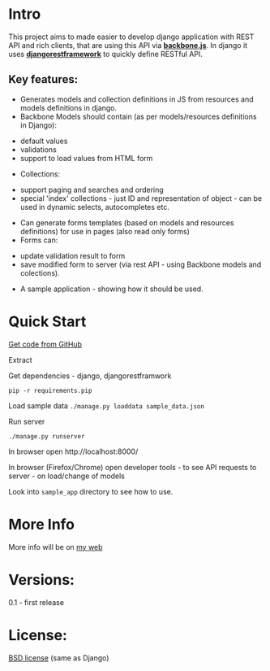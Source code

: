 Intro
=====

This project aims to made easier to develop django application with REST API and rich clients, that are using this API via **[backbone.js](http://backbonejs.org)**.  In django it uses **[djangorestframework](http://django-rest-framework.org)**  to quickly define RESTful API.

Key features:
-------------
- Generates models and collection definitions in JS from resources and models definitions in django.
- Backbone Models should contain (as per models/resources definitions in Django):
 * default values
 * validations
 * support to load values from HTML form
- Collections:
 * support paging and searches and ordering 
 * special 'index' collections - just ID and representation of object - can be used in dynamic selects, autocompletes etc.

- Can generate forms templates (based on models and resources definitions) for use in pages
  (also read only forms)
- Forms can:
 * update validation result to form
 * save modified form to server (via rest API - using Backbone models and colections).
- A sample application - showing how it should be used.


Quick Start
===========

[Get code from GitHub](https://github.com/izderadicka/rest2backbone/archive/master.zip)

Extract

Get dependencies - django, djangorestframwork

`pip -r requirements.pip`

Load sample data
`./manage.py loaddata sample_data.json`

Run server

`./manage.py runserver`

In browser open http://localhost:8000/

In browser (Firefox/Chrome) open developer tools - to see API requests to server - on load/change of models

Look into `sample_app` directory to see how to use.


More Info
=========

More info will be on [my web](http://zderadicka.eu) 
 

Versions:
========
0.1 - first release

License:
=========
[BSD license](http://opensource.org/licenses/BSD-3-Clause) (same as Django)
